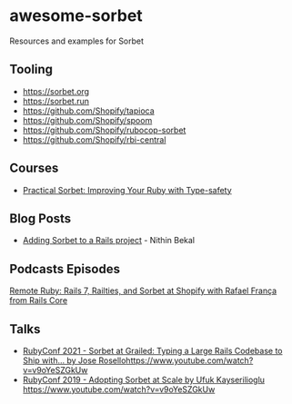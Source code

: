 # awesome-sorbet
Resources and examples for Sorbet

## Tooling

* https://sorbet.org
* https://sorbet.run
* https://github.com/Shopify/tapioca
* https://github.com/Shopify/spoom
* https://github.com/Shopify/rubocop-sorbet
* https://github.com/Shopify/rbi-central

## Courses

* [Practical Sorbet: Improving Your Ruby with Type-safety](https://www.udemy.com/course/practical-sorbet/)

## Blog Posts
  
* [Adding Sorbet to a Rails project](https://nithinbekal.com/posts/sorbet-rails/) - Nithin Bekal

## Podcasts Episodes

[Remote Ruby: Rails 7, Railties, and Sorbet at Shopify with Rafael França from Rails Core
](https://remoteruby.com/157)

## Talks

* [RubyConf 2021 - Sorbet at Grailed: Typing a Large Rails Codebase to Ship with... by Jose Rosello](https://www.youtube.com/watch?v=v9oYeSZGkUw)https://www.youtube.com/watch?v=v9oYeSZGkUw
* [RubyConf 2019 - Adopting Sorbet at Scale by Ufuk Kayserilioglu
](https://www.youtube.com/watch?v=v9oYeSZGkUw)https://www.youtube.com/watch?v=v9oYeSZGkUw
